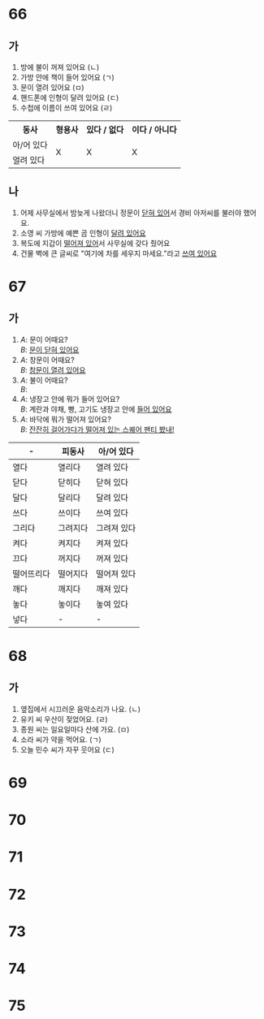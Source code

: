 # 66
## 가
1. 방에 불이 꺼져 있어요 (ㄴ)
2. 가방 안에 책이 들어 있어요 (ㄱ)
3. 문이 열려 있어요 (ㅁ)
4. 핸드폰에 인형이 달려 있어요 (ㄷ)
5. 수첩에 이름이 쓰여 있어요 (ㄹ)

<table>
	<tr>
		<th>동사</th>
		<th>형용사</th>
		<th>있다 / 없다</th>
		<th>이다 / 아니다</th>
	</tr>
	<tr>
		<td>아/어 있다</td>
		<td rowspan="2">X</td>
		<td rowspan="2">X</td>
		<td rowspan="2">X</td>
	</tr>
	<tr>
		<td>얼려 있다</td>
	</tr>
</table>

## 나
1. 어제 사무실에서 밤늦게 나왔더니 정문이 <u>닫혀 있어</u>서 경비 아저씨를 불러야 했어요.
2. 소영 씨 가방에 예쁜 곰 인형이 <u>달려 있어요</u>
3. 복도에 지갑이 <u>떨어져 있어</u>서  사무실에 갖다 줬어요
4. 건물 벽에 큰 글씨로 "여기에 차를 세우지 마세요."라고 <u>쓰여 있어요</u>
# 67
## 가
1.  *A*: 문이 어때요?<br>
    *B*: <u>문이 닫혀 있어요</u>
2.  *A*: 창문이 어때요?<br>
    *B*: <u>창문이 열려 있어요</u>
3.  *A*: 불이 어때요?<br>
    *B*: <u></u>
4.  *A*: 냉장고 안에 뭐가 들어 있어요?<br>
    *B*: 계란과 야채, 빵, 고기도 냉장고 안에 <u>들어 있어요</u>
5.  *A*: 바닥에 뭐가 떨어져 있어요?<br>
    *B*: <u>잔잔히 걸어가다가 떨어져 있는 스퀘어 팬티 봤내!</u>

| -     | 피동사  | 아/어 있다 |
| ----- | ---- | ------ |
| 열다    | 열리다  | 열려 있다  |
| 닫다    | 닫히다  | 닫혀 있다  |
| 달다    | 달리다  | 달려 있다  |
| 쓰다    | 쓰이다  | 쓰여 있다  |
| 그리다   | 그려지다 | 그려져 있다 |
| 켜다    | 켜지다  | 켜져 있다  |
| 끄다    | 꺼지다  | 꺼져 있다  |
| 떨어뜨리다 | 떨어지다 | 떨어져 있다 |
| 깨다    | 깨지다  | 깨져 있다  |
| 놓다    | 놓이다  | 놓여 있다  |
| 넣다    | -    | -      |
# 68
## 가
1. 옆집에서 시끄러운 음악소리가 나요. (ㄴ)
2. 유키 씨 우산이 젖었어요. (ㄹ)
3. 종원 씨는 일요일마다 산에 가요. (ㅁ)
4. 소라 씨가 약을 먹어요. (ㄱ)
5. 오늘 민수 씨가 자꾸 웃어요 (ㄷ)
# 69
# 70
# 71
# 72
# 73
# 74
# 75